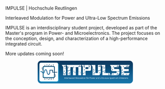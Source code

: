 #
IMPULSE | Hochschule Reutlingen

Interleaved Modulation for Power and Ultra-Low Spectrum Emissions

IMPULSE is an interdisciplinary student project, developed as part of the Master's program in Power- and Microelectronics. 
The project focuses on the conception, design, and characterization of a high-performance integrated circuit.

More updates coming soon!


<p align="center">
  <img src="/assets/images/impulse-logo.png" alt="IMPULSE Logo" width="300"/>
</p>
